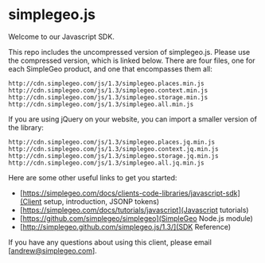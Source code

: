 # simplegeo.js

Welcome to our Javascript SDK.

This repo includes the uncompressed version of simplegeo.js. Please use the compressed version, which is linked below. There are four files, one for each SimpleGeo product, and one that encompasses them all:

    http://cdn.simplegeo.com/js/1.3/simplegeo.places.min.js
    http://cdn.simplegeo.com/js/1.3/simplegeo.context.min.js
    http://cdn.simplegeo.com/js/1.3/simplegeo.storage.min.js
    http://cdn.simplegeo.com/js/1.3/simplegeo.all.min.js

If you are using jQuery on your website, you can import a smaller version of the library:

    http://cdn.simplegeo.com/js/1.3/simplegeo.places.jq.min.js
    http://cdn.simplegeo.com/js/1.3/simplegeo.context.jq.min.js
    http://cdn.simplegeo.com/js/1.3/simplegeo.storage.jq.min.js
    http://cdn.simplegeo.com/js/1.3/simplegeo.all.jq.min.js

Here are some other useful links to get you started:

* [https://simplegeo.com/docs/clients-code-libraries/javascript-sdk](Client setup, introduction, JSONP tokens)
* [https://simplegeo.com/docs/tutorials/javascript](Javascript tutorials)
* [https://github.com/simplegeo/simplegeo](SimpleGeo Node.js module)
* [http://simplegeo.github.com/simplegeo.js/1.3/](SDK Reference)

If you have any questions about using this client, please email [andrew@simplegeo.com].
